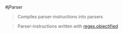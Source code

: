 #jParser
> Compiles parser-instructions into parsers

> Parser-instructions written with [regex.objectified](https://github.com/JavaScript-AI/regex.objectified)
